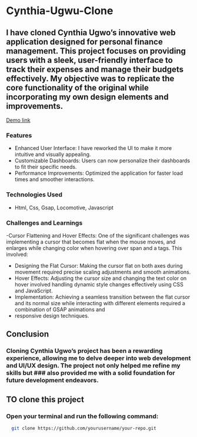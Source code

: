 # Cynthia-Ugwu-Clone
## I have cloned Cynthia Ugwo’s innovative web application designed for personal finance management. This project focuses on providing users with a sleek, user-friendly interface to track their expenses and manage their budgets effectively. My objective was to replicate the core functionality of the original while incorporating my own design elements and improvements.
[Demo link](https://cynthiaugwu-landingpage.netlify.app/)
### Features
- Enhanced User Interface: I have reworked the UI to make it more intuitive and visually appealing.
- Customizable Dashboards: Users can now personalize their dashboards to fit their specific needs.
- Performance Improvements: Optimized the application for faster load times and smoother interactions.
### Technologies Used
- Html, Css, Gsap, Locomotive, Javascript

### Challenges and Learnings
-Cursor Flattening and Hover Effects: One of the significant challenges was implementing a cursor that becomes flat when the mouse moves, and enlarges while changing color when hovering over span and a tags. This involved:
  - Designing the Flat Cursor: Making the cursor flat on both axes during movement required precise scaling adjustments and smooth animations.
  - Hover Effects: Adjusting the cursor size and changing the text color on hover involved handling dynamic style changes effectively using CSS and JavaScript.
  - Implementation: Achieving a seamless transition between the flat cursor and its normal size while interacting with different elements required a combination of GSAP animations and 
  - responsive design techniques.
## Conclusion
### Cloning Cynthia Ugwo’s project has been a rewarding experience, allowing me to delve deeper into web development and UI/UX design. The project not only helped me refine my skills but ### also provided me with a solid foundation for future development endeavors.
## TO clone this project 
 ### Open your terminal and run the following command:
 ```bash
   git clone https://github.com/yourusername/your-repo.git
